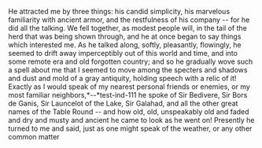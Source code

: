 He attracted me by three things: his candid simplicity, his marvelous familiarity with ancient armor, and the restfulness of his company -- for he did all the talking. We fell together, as modest people will, in the tail of the herd that was being shown through, and he at once began to say things which interested me. As he talked along, softly, pleasantly, flowingly, he seemed to drift away imperceptibly out of this world and time, and into some remote era and old forgotten country; and so he gradually wove such a spell about me that I seemed to move among the specters and shadows and dust and mold of a gray antiquity, holding speech with a relic of it! Exactly as I would speak of my nearest personal friends or enemies, or my most familiar neighbors,*--*test-ind-111 he spoke of Sir Bedivere, Sir Bors de Ganis, Sir Launcelot of the Lake, Sir Galahad, and all the other great names of the Table Round -- and how old, old, unspeakably old and faded and dry and musty and ancient he came to look as he went on! Presently he turned to me and said, just as one might speak of the weather, or any other common matter
